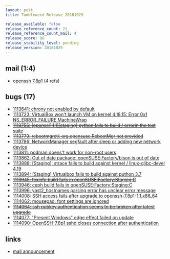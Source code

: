 ```yaml
---
layout: post
title: Tumbleweed Release 20181029

release_available: false
release_reference_count: 21
release_reference_count_mail: 4
release_score: 88
release_stability_level: pending
release_version: 20181029
---
```


## mail (1:4)

- [openssh 7.8p1](https://lists.opensuse.org/opensuse-factory/2018-10/msg00361.html) (4 refs)

## bugs (17)

<!--more-->

- [1113641: chrony not enabled by default](https://bugzilla.opensuse.org/show_bug.cgi?id=1113641)
- [1113723: VirtualBox won't launch VM on kernel 4.18.15:  Error 0x1 NS_ERROR_FAILURE MachineWrap](https://bugzilla.opensuse.org/show_bug.cgi?id=1113723)
- ~~[1113755: \[openssl1.1.1\]\[staging\] python fails to build / errorin the test suite](https://bugzilla.opensuse.org/show_bug.cgi?id=1113755)~~
- ~~[1113779: rebootmgrctl: org.opensuse.RebootMgr not provided](https://bugzilla.opensuse.org/show_bug.cgi?id=1113779)~~
- [1113786: NetworkManager segfault after sleep or adding new network device](https://bugzilla.opensuse.org/show_bug.cgi?id=1113786)
- [1113811: podman doens't work for non-root users](https://bugzilla.opensuse.org/show_bug.cgi?id=1113811)
- [1113862: Out of date package: openSUSE:Factory/bison is out of date](https://bugzilla.opensuse.org/show_bug.cgi?id=1113862)
- [1113888: \[Staging\]: strace fails to build against kernel / linux-glibc-devel 4.19](https://bugzilla.opensuse.org/show_bug.cgi?id=1113888)
- [1113894: \[Staging\] Virtualbox fails to build against puthon 3.7](https://bugzilla.opensuse.org/show_bug.cgi?id=1113894)
- ~~[1113945: texinfo build fails in openSUSE:Factory:Staging:C](https://bugzilla.opensuse.org/show_bug.cgi?id=1113945)~~
- [1113946: ceph build fails in openSUSE:Factory:Staging:C](https://bugzilla.opensuse.org/show_bug.cgi?id=1113946)
- [1113996: yast2_hostnames parsing error has unclear error message](https://bugzilla.opensuse.org/show_bug.cgi?id=1113996)
- [1114008: SSH access fails after upgrade to openssh-7.8p1-1.1.x86_64](https://bugzilla.opensuse.org/show_bug.cgi?id=1114008)
- [1114062: mousepad: font settings are ignored](https://bugzilla.opensuse.org/show_bug.cgi?id=1114062)
- ~~[1114064: ssh pubkey authentication seems to be broken after latest upgrade](https://bugzilla.opensuse.org/show_bug.cgi?id=1114064)~~
- [1114077: "Present Windows" edge effect failed on update](https://bugzilla.opensuse.org/show_bug.cgi?id=1114077)
- [1114090: OpenSSH-7.8p1 sshd closes connection after authentication](https://bugzilla.opensuse.org/show_bug.cgi?id=1114090)



## links

- [mail announcement](https://lists.opensuse.org/opensuse-factory/2018-10/msg00359.html)
